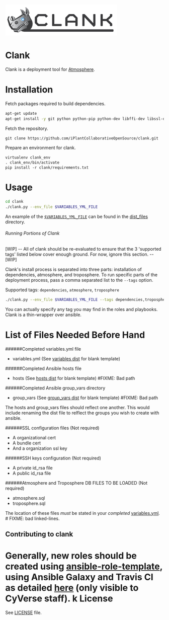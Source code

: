 # ![clanklogo](media/logoClank-01.png)

# Clank

Clank is a deployment tool for [Atmosphere](http://www.iplantcollaborative.org/ci/atmosphere).


Installation
============

Fetch packages required to build dependencies.
```bash
apt-get update
apt-get install -y git python python-pip python-dev libffi-dev libssl-dev
```

Fetch the repository.
```
git clone https://github.com/iPlantCollaborativeOpenSource/clank.git
```

Prepare an environment for clank.
```
virtualenv clank_env
. clank_env/bin/activate
pip install -r clank/requirements.txt
```


Usage
=====

```bash
cd clank
./clank.py --env_file $VARIABLES_YML_FILE
```

An example of the [`$VARIABLES_YML_FILE`](dist_files/variables.yml.dist) can be found in the [dist_files](dist_files) directory.

###### Running Portions of Clank
[WIP] -- All of clank should be re-evaluated to ensure that the 3 'supported tags' listed below cover enough ground. For now, ignore this section. -- [WIP]

Clank's install process is separated into three parts: installation of
dependencies, atmosphere, and troposphere. To run specific parts of the
deployment process, pass a comma separated list to the `--tags` option.

Supported tags: `dependencies`, `atmosphere`, `troposphere`

```bash
./clank.py --env_file $VARIABLES_YML_FILE --tags dependencies,troposphere
```

You can actually specify any tag you may find in the roles and playbooks. Clank
is a thin-wrapper over ansible.

List of Files Needed Before Hand
================================

######Completed variables.yml file

* variables.yml (See [variables dist](dist_files/variables.yml.dist) for blank template)

######Completed Ansible hosts file

* hosts (See [hosts dist](dist_files/hosts.dist) for blank template)  #FIXME: Bad path

######Completed Ansible group_vars directory

* group_vars (See [group_vars dist](dist_files/group_vars) for blank template)  #FIXME: Bad path

The hosts and group_vars files should reflect one another. This would include
renaming the dist file to relflect the groups you wish to create with ansible.

######SSL configuration files (Not required)

* A organizational cert
* A bundle cert
* And a organization ssl key

######SSH keys configuration (Not required)

* A private id_rsa file
* A public id_rsa file

######Atmosphere and Troposphere DB FILES TO BE LOADED (Not required)
* atmosphere.sql
* troposphere.sql

The location of these files *must* be stated in your _completed_
[variables.yml](https://github.com/iPlantCollaborativeOpenSource/clank/blob/master/dist_files/variables.yml.dist#L52-L63).  # FIXME: bad linked-lines.

## Contributing to clank
Generally, new roles should be created using [ansible-role-template](https://github.com/cyverse-ansible/ansible-role-template), using Ansible Galaxy and Travis CI as detailed [here](https://pods.iplantcollaborative.org/wiki/display/csmgmt/Ansible+at+CyVerse#AnsibleatCyVerse-AnsibleGalaxyRoles) (only visible to CyVerse staff).
k
License
=======
See [LICENSE](LICENSE) file.
